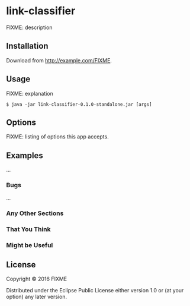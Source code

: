# link-classifier

FIXME: description

## Installation

Download from http://example.com/FIXME.

## Usage

FIXME: explanation

    $ java -jar link-classifier-0.1.0-standalone.jar [args]

## Options

FIXME: listing of options this app accepts.

## Examples

...

### Bugs

...

### Any Other Sections
### That You Think
### Might be Useful

## License

Copyright © 2016 FIXME

Distributed under the Eclipse Public License either version 1.0 or (at
your option) any later version.
